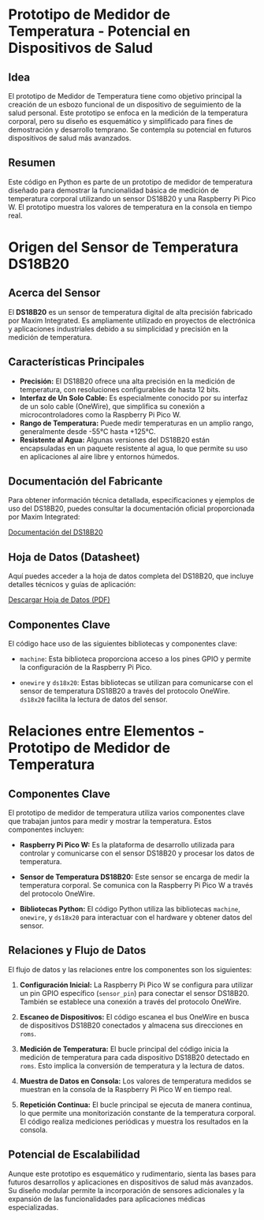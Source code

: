 # Prototipo de Medidor de Temperatura - Potencial en Dispositivos de Salud

## Idea
El prototipo de Medidor de Temperatura tiene como objetivo principal la creación de un esbozo funcional de un dispositivo de seguimiento de la salud personal. Este prototipo se enfoca en la medición de la temperatura corporal, pero su diseño es esquemático y simplificado para fines de demostración y desarrollo temprano. Se contempla su potencial en futuros dispositivos de salud más avanzados.


## Resumen
Este código en Python es parte de un prototipo de medidor de temperatura diseñado para demostrar la funcionalidad básica de medición de temperatura corporal utilizando un sensor DS18B20 y una Raspberry Pi Pico W. El prototipo muestra los valores de temperatura en la consola en tiempo real.

# Origen del Sensor de Temperatura DS18B20

## Acerca del Sensor
El **DS18B20** es un sensor de temperatura digital de alta precisión fabricado por Maxim Integrated. Es ampliamente utilizado en proyectos de electrónica y aplicaciones industriales debido a su simplicidad y precisión en la medición de temperatura.

## Características Principales
- **Precisión:** El DS18B20 ofrece una alta precisión en la medición de temperatura, con resoluciones configurables de hasta 12 bits.
- **Interfaz de Un Solo Cable:** Es especialmente conocido por su interfaz de un solo cable (OneWire), que simplifica su conexión a microcontroladores como la Raspberry Pi Pico W.
- **Rango de Temperatura:** Puede medir temperaturas en un amplio rango, generalmente desde -55°C hasta +125°C.
- **Resistente al Agua:** Algunas versiones del DS18B20 están encapsuladas en un paquete resistente al agua, lo que permite su uso en aplicaciones al aire libre y entornos húmedos.

## Documentación del Fabricante
Para obtener información técnica detallada, especificaciones y ejemplos de uso del DS18B20, puedes consultar la documentación oficial proporcionada por Maxim Integrated:

[Documentación del DS18B20](https://www.maximintegrated.com/en/products/analog/sensors-and-sensor-interface/DS18B20.html)

## Hoja de Datos (Datasheet)
Aquí puedes acceder a la hoja de datos completa del DS18B20, que incluye detalles técnicos y guías de aplicación:

[Descargar Hoja de Datos (PDF)](https://www.maximintegrated.com/en/products/analog/sensors-and-sensor-interface/DS18B20.html)

## Componentes Clave
El código hace uso de las siguientes bibliotecas y componentes clave:

- `machine`: Esta biblioteca proporciona acceso a los pines GPIO y permite la configuración de la Raspberry Pi Pico.

- `onewire` y `ds18x20`: Estas bibliotecas se utilizan para comunicarse con el sensor de temperatura DS18B20 a través del protocolo OneWire. `ds18x20` facilita la lectura de datos del sensor.

# Relaciones entre Elementos - Prototipo de Medidor de Temperatura

## Componentes Clave

El prototipo de medidor de temperatura utiliza varios componentes clave que trabajan juntos para medir y mostrar la temperatura. Estos componentes incluyen:

- **Raspberry Pi Pico W:** Es la plataforma de desarrollo utilizada para controlar y comunicarse con el sensor DS18B20 y procesar los datos de temperatura.

- **Sensor de Temperatura DS18B20:** Este sensor se encarga de medir la temperatura corporal. Se comunica con la Raspberry Pi Pico W a través del protocolo OneWire.

- **Bibliotecas Python:** El código Python utiliza las bibliotecas `machine`, `onewire`, y `ds18x20` para interactuar con el hardware y obtener datos del sensor.

## Relaciones y Flujo de Datos

El flujo de datos y las relaciones entre los componentes son los siguientes:

1. **Configuración Inicial:** La Raspberry Pi Pico W se configura para utilizar un pin GPIO específico (`sensor_pin`) para conectar el sensor DS18B20. También se establece una conexión a través del protocolo OneWire.

2. **Escaneo de Dispositivos:** El código escanea el bus OneWire en busca de dispositivos DS18B20 conectados y almacena sus direcciones en `roms`.

3. **Medición de Temperatura:** El bucle principal del código inicia la medición de temperatura para cada dispositivo DS18B20 detectado en `roms`. Esto implica la conversión de temperatura y la lectura de datos.

4. **Muestra de Datos en Consola:** Los valores de temperatura medidos se muestran en la consola de la Raspberry Pi Pico W en tiempo real.

5. **Repetición Continua:** El bucle principal se ejecuta de manera continua, lo que permite una monitorización constante de la temperatura corporal. El código realiza mediciones periódicas y muestra los resultados en la consola.

## Potencial de Escalabilidad

Aunque este prototipo es esquemático y rudimentario, sienta las bases para futuros desarrollos y aplicaciones en dispositivos de salud más avanzados. Su diseño modular permite la incorporación de sensores adicionales y la expansión de las funcionalidades para aplicaciones médicas especializadas.


